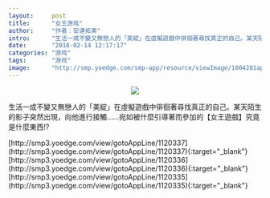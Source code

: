 ```yaml
---
layout:     post
title:      "女王游戏"
author:     "作者：安達拓実"
intro:      "生活一成不變又無戀人的「美綻」在虛擬遊戲中徘徊著尋找真正的自己。某天陌生的影子突然出現，向他進行接觸……宛如被什麼引導著而參加的【女王遊戲】究竟是什麼東西!?"
date:       "2018-02-14 12:17:17"
categories: "游戏"
tags:       "游戏"
image:      "http://smp.yoedge.com/smp-app/resource/viewImage/1004281appline.png"
---
```

<div style="text-align: center">
<p><img src="http://smp.yoedge.com/smp-app/resource/viewImage/1004281appline.png"/></p>
</div>
<p class="post-meta">
<span>生活一成不變又無戀人的「美綻」在虛擬遊戲中徘徊著尋找真正的自己。某天陌生的影子突然出現，向他進行接觸……宛如被什麼引導著而參加的【女王遊戲】究竟是什麼東西!?</span>
</p>
[http://smp3.yoedge.com/view/gotoAppLine/1120337](http://smp3.yoedge.com/view/gotoAppLine/1120337){:target="_blank"}
[http://smp3.yoedge.com/view/gotoAppLine/1120336](http://smp3.yoedge.com/view/gotoAppLine/1120336){:target="_blank"}
[http://smp3.yoedge.com/view/gotoAppLine/1120335](http://smp3.yoedge.com/view/gotoAppLine/1120335){:target="_blank"}


